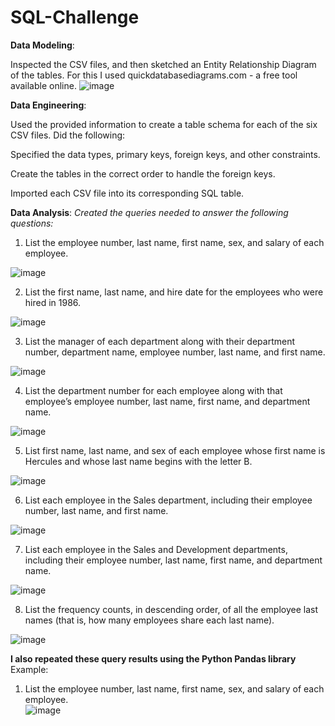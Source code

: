 # SQL-Challenge

**Data Modeling**:

Inspected the CSV files, and then sketched an Entity Relationship Diagram of the tables. For this I used quickdatabasediagrams.com - a free tool available online.
![image](https://github.com/dclaxto1/SQL-Challenge/assets/128431134/ed8d4923-6fff-43ec-9ebd-0e2943fbbf18)


**Data Engineering**:

Used the provided information to create a table schema for each of the six CSV files. Did the following:

Specified the data types, primary keys, foreign keys, and other constraints.

Create the tables in the correct order to handle the foreign keys.

Imported each CSV file into its corresponding SQL table.

**Data Analysis**:
*Created the queries needed to answer the following questions:*

1. List the employee number, last name, first name, sex, and salary of each employee. 

![image](https://github.com/dclaxto1/SQL-Challenge/assets/128431134/87c694ee-f9e8-44d3-8034-4d70ed9ab370)

2. List the first name, last name, and hire date for the employees who were hired in 1986.<br />

![image](https://github.com/dclaxto1/SQL-Challenge/assets/128431134/db5666e7-8787-46d6-a3b9-a7a0389c48a5)

3. List the manager of each department along with their department number, department name, employee number, last name, and first name.<br />

![image](https://github.com/dclaxto1/SQL-Challenge/assets/128431134/85936139-6a10-439b-bc45-92e45d36ced5)

4. List the department number for each employee along with that employee’s employee number, last name, first name, and department name.<br />

![image](https://github.com/dclaxto1/SQL-Challenge/assets/128431134/1abd95a7-18d9-4b32-afc9-f694e8e961ae)

5. List first name, last name, and sex of each employee whose first name is Hercules and whose last name begins with the letter B.<br />

![image](https://github.com/dclaxto1/SQL-Challenge/assets/128431134/e01a5f49-b266-4d1e-9a92-e215f5d41123)

6. List each employee in the Sales department, including their employee number, last name, and first name.<br />

![image](https://github.com/dclaxto1/SQL-Challenge/assets/128431134/0f69909a-bbd4-41bc-9f73-71b79f1666d6)

7. List each employee in the Sales and Development departments, including their employee number, last name, first name, and department name.<br />

![image](https://github.com/dclaxto1/SQL-Challenge/assets/128431134/fa0a6a1a-a50f-496e-91d2-ef6a24d3d03d)

8. List the frequency counts, in descending order, of all the employee last names (that is, how many employees share each last name).<br />

![image](https://github.com/dclaxto1/SQL-Challenge/assets/128431134/e26dafc0-4db0-44f6-954e-76d4680b45e8)

**I also repeated these query results using the Python Pandas library**<br />
Example:<br />
1. List the employee number, last name, first name, sex, and salary of each employee.<br />
![image](https://github.com/dclaxto1/SQL-Challenge/assets/128431134/541447c8-3efb-4d83-967a-9049c0aabf9f)

